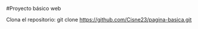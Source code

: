 #Proyecto básico web

Clona el repositorio:
   git clone https://github.com/Cisne23/pagina-basica.git